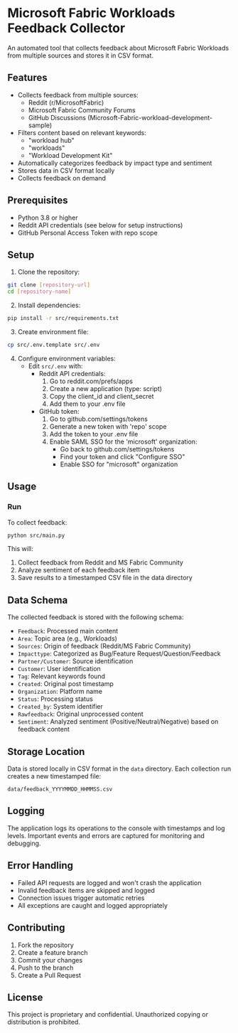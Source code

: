 # Microsoft Fabric Workloads Feedback Collector

An automated tool that collects feedback about Microsoft Fabric Workloads from multiple sources and stores it in CSV format.

## Features

- Collects feedback from multiple sources:
  - Reddit (r/MicrosoftFabric)
  - Microsoft Fabric Community Forums
  - GitHub Discussions (Microsoft-Fabric-workload-development-sample)
- Filters content based on relevant keywords:
  - "workload hub"
  - "workloads"
  - "Workload Development Kit"
- Automatically categorizes feedback by impact type and sentiment
- Stores data in CSV format locally
- Collects feedback on demand

## Prerequisites

- Python 3.8 or higher
- Reddit API credentials (see below for setup instructions)
- GitHub Personal Access Token with repo scope

## Setup

1. Clone the repository:
```bash
git clone [repository-url]
cd [repository-name]
```

2. Install dependencies:
```bash
pip install -r src/requirements.txt
```

3. Create environment file:
```bash
cp src/.env.template src/.env
```

4. Configure environment variables:
   - Edit `src/.env` with:
     * Reddit API credentials:
       1. Go to reddit.com/prefs/apps
       2. Create a new application (type: script)
       3. Copy the client_id and client_secret
       4. Add them to your .env file
     * GitHub token:
       1. Go to github.com/settings/tokens
       2. Generate a new token with 'repo' scope
       3. Add the token to your .env file
       4. Enable SAML SSO for the 'microsoft' organization:
          - Go back to github.com/settings/tokens
          - Find your token and click "Configure SSO"
          - Enable SSO for "microsoft" organization

## Usage

### Run

To collect feedback:

```bash
python src/main.py
```

This will:
1. Collect feedback from Reddit and MS Fabric Community
2. Analyze sentiment of each feedback item
3. Save results to a timestamped CSV file in the data directory

## Data Schema

The collected feedback is stored with the following schema:

- `Feedback`: Processed main content
- `Area`: Topic area (e.g., Workloads)
- `Sources`: Origin of feedback (Reddit/MS Fabric Community)
- `Impacttype`: Categorized as Bug/Feature Request/Question/Feedback
- `Partner/Customer`: Source identification
- `Customer`: User identification
- `Tag`: Relevant keywords found
- `Created`: Original post timestamp
- `Organization`: Platform name
- `Status`: Processing status
- `Created_by`: System identifier
- `Rawfeedback`: Original unprocessed content
- `Sentiment`: Analyzed sentiment (Positive/Neutral/Negative) based on feedback content

## Storage Location

Data is stored locally in CSV format in the `data` directory. Each collection run creates a new timestamped file:
```
data/feedback_YYYYMMDD_HHMMSS.csv
```

## Logging

The application logs its operations to the console with timestamps and log levels. Important events and errors are captured for monitoring and debugging.

## Error Handling

- Failed API requests are logged and won't crash the application
- Invalid feedback items are skipped and logged
- Connection issues trigger automatic retries
- All exceptions are caught and logged appropriately

## Contributing

1. Fork the repository
2. Create a feature branch
3. Commit your changes
4. Push to the branch
5. Create a Pull Request

## License

This project is proprietary and confidential. Unauthorized copying or distribution is prohibited.

